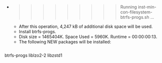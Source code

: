 * >>>>>>>>> Running inst-min-con-filesystem-btrfs-progs.sh ...
  * After this operation, 4,247 kB of additional disk space will be used.
  * Install btrfs-progs.
  * Disk size = 1465404K. Space Used = 5960K. Runtime = 00:00:00:13.
  * The following NEW packages will be installed:
  ```bash
btrfs-progs liblzo2-2 libzstd1
  ```
